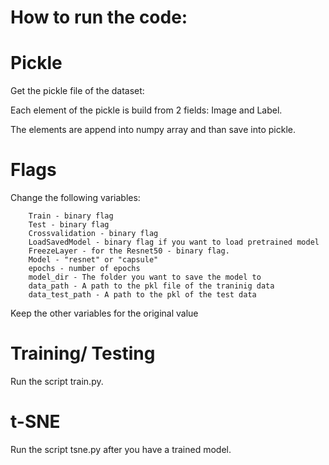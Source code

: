 # How to run the code:

# Pickle
Get the pickle file of the dataset:

Each element of the pickle is build from 2 fields:
  Image and Label.
  
The elements are append into numpy array and than save into pickle.

# Flags
Change the following variables:

        Train - binary flag
        Test - binary flag
        Crossvalidation - binary flag
        LoadSavedModel - binary flag if you want to load pretrained model
        FreezeLayer - for the Resnet50 - binary flag.
        Model - "resnet" or "capsule"
        epochs - number of epochs
        model_dir - The folder you want to save the model to
        data_path - A path to the pkl file of the traninig data
        data_test_path - A path to the pkl of the test data
        
 Keep the other variables for the original value

# Training/ Testing
Run the script train.py.

# t-SNE
Run the script tsne.py after you have a trained model.
